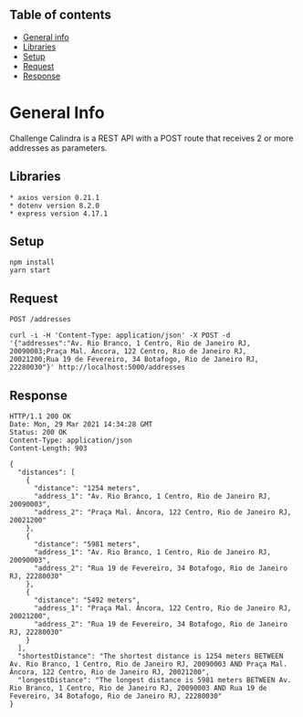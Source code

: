 ## Table of contents

- [General info](#general-info)
- [Libraries](#libraries)
- [Setup](#setup)
- [Request](#request)
- [Response](#response)

# General Info

Challenge Calindra is a REST API with a POST route that receives 2 or more addresses as parameters.

## Libraries

```
* axios version 0.21.1
* dotenv version 8.2.0
* express version 4.17.1
```

## Setup

```
npm install
yarn start
```

## Request

```
POST /addresses
```

```
curl -i -H 'Content-Type: application/json' -X POST -d '{"addresses":"Av. Rio Branco, 1 Centro, Rio de Janeiro RJ, 20090003;Praça Mal. Âncora, 122 Centro, Rio de Janeiro RJ, 20021200;Rua 19 de Fevereiro, 34 Botafogo, Rio de Janeiro RJ, 22280030"}' http://localhost:5000/addresses
```

## Response

```
HTTP/1.1 200 OK
Date: Mon, 29 Mar 2021 14:34:28 GMT
Status: 200 OK
Content-Type: application/json
Content-Length: 903

{
  "distances": [
    {
      "distance": "1254 meters",
      "address_1": "Av. Rio Branco, 1 Centro, Rio de Janeiro RJ, 20090003",
      "address_2": "Praça Mal. Âncora, 122 Centro, Rio de Janeiro RJ, 20021200"
    },
    {
      "distance": "5981 meters",
      "address_1": "Av. Rio Branco, 1 Centro, Rio de Janeiro RJ, 20090003",
      "address_2": "Rua 19 de Fevereiro, 34 Botafogo, Rio de Janeiro RJ, 22280030"
    },
    {
      "distance": "5492 meters",
      "address_1": "Praça Mal. Âncora, 122 Centro, Rio de Janeiro RJ, 20021200",
      "address_2": "Rua 19 de Fevereiro, 34 Botafogo, Rio de Janeiro RJ, 22280030"
    }
  ],
  "shortestDistance": "The shortest distance is 1254 meters BETWEEN Av. Rio Branco, 1 Centro, Rio de Janeiro RJ, 20090003 AND Praça Mal. Âncora, 122 Centro, Rio de Janeiro RJ, 20021200",
  "longestDistance": "The longest distance is 5981 meters BETWEEN Av. Rio Branco, 1 Centro, Rio de Janeiro RJ, 20090003 AND Rua 19 de Fevereiro, 34 Botafogo, Rio de Janeiro RJ, 22280030"
}
```
